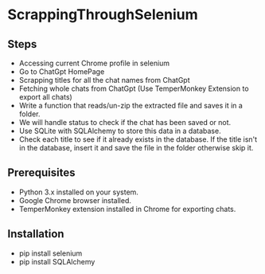 # ScrappingThroughSelenium

## Steps
- Accessing current Chrome profile in selenium
- Go to ChatGpt HomePage
- Scrapping titles for all the chat names from ChatGpt
- Fetching whole chats from ChatGpt (Use TemperMonkey Extension to export all chats)
- Write a function that reads/un-zip the extracted file and saves it in a folder.
- We will handle status to check if the chat has been saved or not. 
- Use SQLite with SQLAlchemy to store this data in a database. 
- Check each title to see if it already exists in the database. If the title isn't in the database, insert it and save the file in the folder otherwise skip it.

## Prerequisites
- Python 3.x installed on your system.
- Google Chrome browser installed.
- TemperMonkey extension installed in Chrome for exporting chats.

## Installation
- pip install selenium
- pip install SQLAlchemy